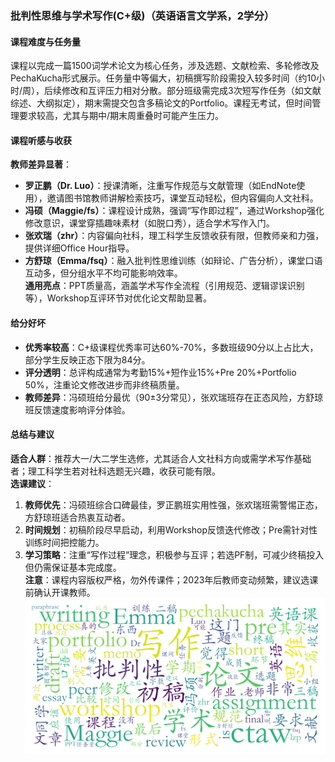 ### 批判性思维与学术写作(C+级)（英语语言文学系，2学分）

#### 课程难度与任务量  
课程以完成一篇1500词学术论文为核心任务，涉及选题、文献检索、多轮修改及PechaKucha形式展示。任务量中等偏大，初稿撰写阶段需投入较多时间（约10小时/周），后续修改和互评压力相对分散。部分班级需完成3次短写作任务（如文献综述、大纲拟定），期末需提交包含多稿论文的Portfolio。课程无考试，但时间管理要求较高，尤其与期中/期末周重叠时可能产生压力。

#### 课程听感与收获  
**教师差异显著**：  
- **罗正鹏（Dr. Luo）**：授课清晰，注重写作规范与文献管理（如EndNote使用），邀请图书馆教师讲解检索技巧，课堂互动轻松，但内容偏向人文社科。  
- **冯硕（Maggie/fs）**：课程设计成熟，强调“写作即过程”，通过Workshop强化修改意识，课堂穿插趣味素材（如脱口秀），适合学术写作入门。  
- **张欢瑞（zhr）**：内容偏向社科，理工科学生反馈收获有限，但教师亲和力强，提供详细Office Hour指导。  
- **方舒琼（Emma/fsq）**：融入批判性思维训练（如辩论、广告分析），课堂口语互动多，但分组水平不均可能影响效率。  
**通用亮点**：PPT质量高，涵盖学术写作全流程（引用规范、逻辑谬误识别等），Workshop互评环节对优化论文帮助显著。

#### 给分好坏  
- **优秀率较高**：C+级课程优秀率可达60%-70%，多数班级90分以上占比大，部分学生反映正态下限为84分。  
- **评分透明**：总评构成通常为考勤15%+短作业15%+Pre 20%+Portfolio 50%，注重论文修改进步而非终稿质量。  
- **教师差异**：冯硕班给分最优（90±3分常见），张欢瑞班存在正态风险，方舒琼班反馈速度影响评分体验。

#### 总结与建议  
**适合人群**：推荐大一/大二学生选修，尤其适合人文社科方向或需学术写作基础者；理工科学生若对社科选题无兴趣，收获可能有限。  
**选课建议**：  
1. **教师优先**：冯硕班综合口碑最佳，罗正鹏班实用性强，张欢瑞班需警惕正态，方舒琼班适合热衷互动者。  
2. **时间规划**：初稿阶段尽早启动，利用Workshop反馈迭代修改；Pre需针对性训练时间把控能力。  
3. **学习策略**：注重“写作过程”理念，积极参与互评；若选PF制，可减少终稿投入但仍需保证基本完成度。  
**注意**：课程内容版权严格，勿外传课件；2023年后教师变动频繁，建议选课前确认开课教师。
![wordcloud](wordcloud.png)